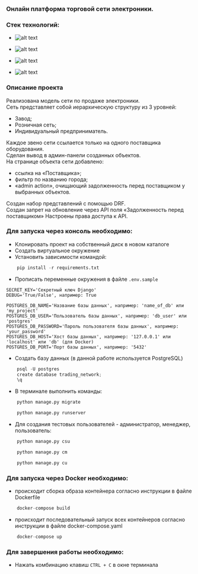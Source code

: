 ### Онлайн платформа торговой сети электроники.

### Стек технологий:

 - ![alt text](https://img.shields.io/badge/Python-3.11.5-grey?style=plastic&logo=python&logoColor=white&labelColor=%233776AB)

 - ![alt text](https://img.shields.io/badge/Django-5.0-grey?style=plastic&logo=django&logoColor=white&labelColor=%23092E20)

 - ![alt text](https://img.shields.io/badge/REST_Framework-3.14.0-grey?style=plastic&logo=django&logoColor=white&labelColor=%23092E20)

 - ![alt text](https://img.shields.io/badge/PostgreSQL-15.3-grey?style=plastic&logo=postgresql&logoColor=white&labelColor=%234169E1)



[//]: # ( - ![alt text]&#40;https://img.shields.io/badge/Python-3.11.5-%233776AB?style=plastic&logo=python&logoColor=%233776AB&labelColor=grey&#41;)

[//]: # ( - ![alt text]&#40;https://img.shields.io/badge/Django-5.0-%23092E20?style=plastic&logo=django&logoColor=%23092E20&labelColor=slategrey&#41;)

[//]: # ( - ![alt text]&#40;https://img.shields.io/badge/REST_Framework-3.14.0-%23092E20?style=plastic&logo=django&logoColor=%23092E20&labelColor=slategrey&#41;)

[//]: # ( - ![alt text]&#40;https://img.shields.io/badge/PostgreSQL-15.3-%234169E1?style=plastic&logo=postgresql&logoColor=deepskyblue&labelColor=grey&#41;)

### Описание проекта
Реализована модель сети по продаже электроники.  
Сеть представляет собой иерархическую структуру из 3 уровней:  
 - Завод;  
 - Розничная сеть;  
 - Индивидуальный предприниматель.

Каждое звено сети ссылается только на одного поставщика оборудования.  
Сделан вывод в админ-панели созданных объектов.  
На странице объекта сети добавлено:
 - ссылка на «Поставщика»;
 - фильтр по названию города;
 - «admin action», очищающий задолженность перед поставщиком у выбранных объектов.

Создан набор представлений с помощью DRF.  
Создан запрет на обновление через API поля «Задолженность перед поставщиком»
Настроены права доступа к API.

### Для запуска через консоль необходимо:

 - Клонировать проект на собственный диск в новом каталоге
 - Создать виртуальное окружение
 - Установить зависимости командой:
```python
    pip install -r requirements.txt
```
 - Прописать переменные окружения в файле `.env.sample`
```dotenv
SECRET_KEY='Секретный ключ Django'
DEBUG='True/False', например: True

POSTGRES_DB_NAME='Название базы данных', например: 'name_of_db' или 'my_project'
POSTGRES_DB_USER='Пользователь базы данных', например: 'db_user' или 'postgres'
POSTGRES_DB_PASSWORD='Пароль пользователя базы данных', например: 'your_password'
POSTGRES_DB_HOST='Хост базы данных', например: '127.0.0.1' или 'localhost' или 'db' (для Docker)
POSTGRES_DB_PORT='Порт базы данных', например: '5432'
```
 - Создать базу данных (в данной работе используется PostgreSQL)
```python
    psql -U postgres
    create database trading_network;
    \q
```
 - В терминале выполнить команды:
```python
    python manage.py migrate
```
```python
    python manage.py runserver
```

 - Для создания тестовых пользователей - администратор, менеджер, пользователь:
```python
    python manage.py csu
```
```python
    python manage.py cm
```
```python
    python manage.py cu
```

### Для запуска через Docker необходимо:

 - происходит сборка образа контейнера согласно инструкции в файле Dockerfile
```python
    docker-compose build
```
 - происходит последовательный запуск всех контейнеров согласно инструкции в файле docker-compose.yaml
```python
    docker-compose up
```

### Для завершения работы необходимо:

 - Нажать комбинацию клавиш `CTRL + C` в окне терминала
